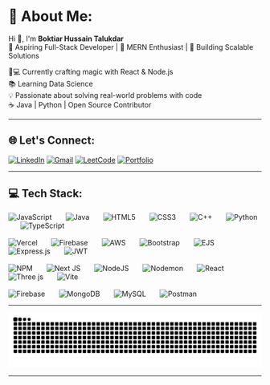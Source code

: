# 💫 About Me:
Hi 👋, I'm **Boktiar Hussain Talukdar** 
<br>
🎯 Aspiring Full-Stack Developer | 🌱 MERN Enthusiast | 🚀 Building Scalable Solutions

👨💻 Currently crafting magic with React & Node.js  
📚 Learning Data Science                         
💡 Passionate about solving real-world problems with code  
☕️ Java | Python | Open Source Contributor

---

## 🌐 Let's Connect:

[![LinkedIn](https://img.shields.io/badge/LinkedIn-Connect%20Professionally-%230077B5?style=for-the-badge&logo=linkedin)](https://linkedin.com/in/boktiar-hussain-58766a254)
[![Gmail](https://img.shields.io/badge/Email-Send%20Message-%23D14836?style=for-the-badge&logo=gmail)](mailto:boktiaroff01@gmail.com)
[![LeetCode](https://img.shields.io/badge/LeetCode-Solve%20Challenges-%23FFA116?style=for-the-badge&logo=leetcode)](https://leetcode.com/u/Boktiar/)
[![Portfolio](https://img.shields.io/badge/🚀%20Portfolio-Visit%20Now-%23000000?style=for-the-badge)]([https://portfolio055.vercel.app/](https://portfolio-boktiars-projects.vercel.app/))

---

## 💻 Tech Stack:

![JavaScript](https://img.shields.io/badge/javascript-%23323330.svg?style=for-the-badge&logo=javascript&logoColor=%23F7DF1E)&nbsp;&nbsp;&nbsp;&nbsp;&nbsp;&nbsp;&nbsp;![Java](https://img.shields.io/badge/java-%23ED8B00.svg?style=for-the-badge&logo=openjdk&logoColor=white)&nbsp;&nbsp;&nbsp;&nbsp;&nbsp;&nbsp;&nbsp;![HTML5](https://img.shields.io/badge/html5-%23E34F26.svg?style=for-the-badge&logo=html5&logoColor=white)&nbsp;&nbsp;&nbsp;&nbsp;&nbsp;&nbsp;&nbsp;![CSS3](https://img.shields.io/badge/css3-%231572B6.svg?style=for-the-badge&logo=css3&logoColor=white)&nbsp;&nbsp;&nbsp;&nbsp;&nbsp;&nbsp;&nbsp;![C++](https://img.shields.io/badge/c++-%2300599C.svg?style=for-the-badge&logo=c%2B%2B&logoColor=white)&nbsp;&nbsp;&nbsp;&nbsp;&nbsp;&nbsp;&nbsp;![Python](https://img.shields.io/badge/python-3670A0?style=for-the-badge&logo=python&logoColor=ffdd54)&nbsp;&nbsp;&nbsp;&nbsp;&nbsp;&nbsp;![TypeScript](https://img.shields.io/badge/typescript-%23007ACC.svg?style=for-the-badge&logo=typescript&logoColor=white)
<br><br>
![Vercel](https://img.shields.io/badge/vercel-%23000000.svg?style=for-the-badge&logo=vercel&logoColor=white)&nbsp;&nbsp;&nbsp;&nbsp;&nbsp;&nbsp;&nbsp;![Firebase](https://img.shields.io/badge/firebase-%23039BE5.svg?style=for-the-badge&logo=firebase)&nbsp;&nbsp;&nbsp;&nbsp;&nbsp;&nbsp;&nbsp;![AWS](https://img.shields.io/badge/AWS-%23FF9900.svg?style=for-the-badge&logo=amazon-aws&logoColor=white)&nbsp;&nbsp;&nbsp;&nbsp;&nbsp;&nbsp;&nbsp;![Bootstrap](https://img.shields.io/badge/bootstrap-%238511FA.svg?style=for-the-badge&logo=bootstrap&logoColor=white)&nbsp;&nbsp;&nbsp;&nbsp;&nbsp;&nbsp;&nbsp;![EJS](https://img.shields.io/badge/ejs-%23B4CA65.svg?style=for-the-badge&logo=ejs&logoColor=black)&nbsp;&nbsp;&nbsp;&nbsp;&nbsp;&nbsp;&nbsp;![Express.js](https://img.shields.io/badge/express.js-%23404d59.svg?style=for-the-badge&logo=express&logoColor=%2361DAFB)&nbsp;&nbsp;&nbsp;&nbsp;&nbsp;&nbsp;&nbsp;![JWT](https://img.shields.io/badge/JWT-black?style=for-the-badge&logo=JSON%20web%20tokens)
<br><br>
![NPM](https://img.shields.io/badge/NPM-%23CB3837.svg?style=for-the-badge&logo=npm&logoColor=white)&nbsp;&nbsp;&nbsp;&nbsp;&nbsp;&nbsp;&nbsp;![Next JS](https://img.shields.io/badge/Next-black?style=for-the-badge&logo=next.js&logoColor=white)&nbsp;&nbsp;&nbsp;&nbsp;&nbsp;&nbsp;&nbsp;![NodeJS](https://img.shields.io/badge/node.js-6DA55F?style=for-the-badge&logo=node.js&logoColor=white)&nbsp;&nbsp;&nbsp;&nbsp;&nbsp;&nbsp;&nbsp;![Nodemon](https://img.shields.io/badge/NODEMON-%23323330.svg?style=for-the-badge&logo=nodemon&logoColor=%BBDEAD)&nbsp;&nbsp;&nbsp;&nbsp;&nbsp;&nbsp;&nbsp;![React](https://img.shields.io/badge/react-%2320232a.svg?style=for-the-badge&logo=react&logoColor=%2361DAFB)&nbsp;&nbsp;&nbsp;&nbsp;&nbsp;&nbsp;&nbsp;![Three js](https://img.shields.io/badge/threejs-black?style=for-the-badge&logo=three.js&logoColor=white)&nbsp;&nbsp;&nbsp;&nbsp;&nbsp;&nbsp;&nbsp;![Vite](https://img.shields.io/badge/vite-%23646CFF.svg?style=for-the-badge&logo=vite&logoColor=white)
<br><br>
![Firebase](https://img.shields.io/badge/firebase-a08021?style=for-the-badge&logo=firebase&logoColor=ffcd34)&nbsp;&nbsp;&nbsp;&nbsp;&nbsp;&nbsp;&nbsp;![MongoDB](https://img.shields.io/badge/MongoDB-%234ea94b.svg?style=for-the-badge&logo=mongodb&logoColor=white)&nbsp;&nbsp;&nbsp;&nbsp;&nbsp;&nbsp;&nbsp;![MySQL](https://img.shields.io/badge/mysql-4479A1.svg?style=for-the-badge&logo=mysql&logoColor=white)&nbsp;&nbsp;&nbsp;&nbsp;&nbsp;&nbsp;&nbsp;![Postman](https://img.shields.io/badge/Postman-FF6C37?style=for-the-badge&logo=postman&logoColor=white)


---



<p align="center">
  <picture>
    <source media="(prefers-color-scheme: dark)" srcset="https://raw.githubusercontent.com/BHSajuu/BHSajuu/output/github-snake-dark.svg" />
    <source media="(prefers-color-scheme: light)" srcset="https://raw.githubusercontent.com/BHSajuu/BHSajuu/output/github-snake.svg" />
    <img alt="github-snake" src="https://raw.githubusercontent.com/BHSajuu/BHSajuu/output/github-snake.svg" />
  </picture>
</p>

---



<!-- Proudly created with GPRM ( https://gprm.itsvg.in ) -->
